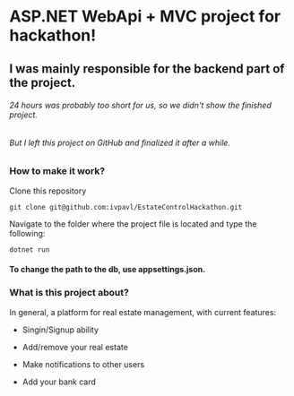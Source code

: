# ASP.NET WebApi + MVC project for hackathon!

## I was mainly responsible for the backend part of the project.

###### 24 hours was probably too short for us, so we didn't show the finished project.

###### But I left this project on GitHub and finalized it after a while.



### How to make it work?

Clone this repository

`git clone git@github.com:ivpavl/EstateControlHackathon.git`

Navigate to the folder where the project file is located and type the following:

`dotnet run`

#### To change the path to the db, use appsettings.json.

### What is this project about?

In general, a platform for real estate management, with current features:

- Singin/Signup ability

- Add/remove your real estate

- Make notifications to other users

- Add your bank card
